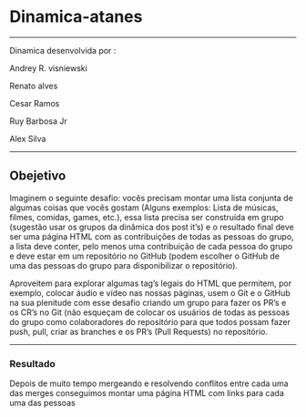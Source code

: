 # Dinamica-atanes
---
Dinamica desenvolvida por :

Andrey R. visniewski

Renato alves

Cesar Ramos

Ruy Barbosa Jr

Alex Silva

---

## Obejetivo

Imaginem o seguinte desafio: vocês precisam montar uma lista conjunta de algumas coisas que vocês gostam (Alguns exemplos: Lista de músicas, filmes, comidas, games, etc.), essa lista precisa ser construída em grupo (sugestão usar os grupos da dinâmica dos post it’s) e o resultado final deve ser uma página HTML com as contribuições de todas as pessoas do grupo, a lista deve conter, pelo menos uma contribuição de cada pessoa do grupo e deve estar em um repositório no GitHub (podem escolher o GitHub de uma das pessoas do grupo para disponibilizar o repositório). 

Aproveitem para explorar algumas tag’s legais do HTML que permitem, por exemplo, colocar áudio e vídeo nas nossas páginas, usem o Git e o GitHub na sua plenitude com esse desafio criando um grupo para fazer os PR’s e os CR’s no Git (não esqueçam de colocar os usuários de todas as pessoas do grupo como colaboradores do repositório para que todos possam fazer push, pull, criar as branches e os PR’s (Pull Requests) no repositório.

---

### Resultado

Depois de muito tempo mergeando e resolvendo conflitos entre cada uma das merges conseguimos montar uma página HTML com links para cada uma das pessoas
